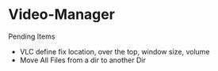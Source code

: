 # Video-Manager

Pending Items
 - VLC define fix location, over the top, window size, volume
 - Move All Files from a dir to another Dir
